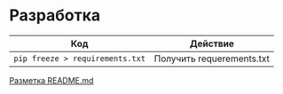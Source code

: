 # Разработка

Код | Действие
---|---
``` pip freeze > requirements.txt ``` | Получить requerements.txt

[Разметка README.md](http://coddism.com/zametki/razmetka_readmemd_v_github)
